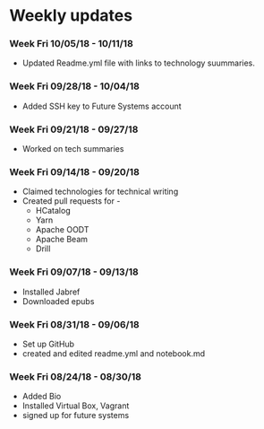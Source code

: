# Weekly updates

### Week Fri 10/05/18 - 10/11/18
 
  * Updated Readme.yml file with links to technology suummaries.
  
### Week Fri 09/28/18 - 10/04/18

  * Added SSH key to Future Systems account
  
### Week Fri 09/21/18 - 09/27/18

  * Worked on tech summaries
  
### Week Fri 09/14/18 - 09/20/18

  * Claimed technologies for technical writing
  * Created pull requests for - 
     * HCatalog
     * Yarn
     * Apache OODT
     * Apache Beam	
     * Drill

### Week Fri 09/07/18 - 09/13/18
  
  * Installed Jabref
  * Downloaded epubs

### Week Fri 08/31/18 - 09/06/18

  * Set up GitHub
  * created and edited readme.yml and notebook.md

### Week Fri 08/24/18 - 08/30/18

  * Added Bio
  * Installed Virtual Box, Vagrant
  * signed up for future systems
